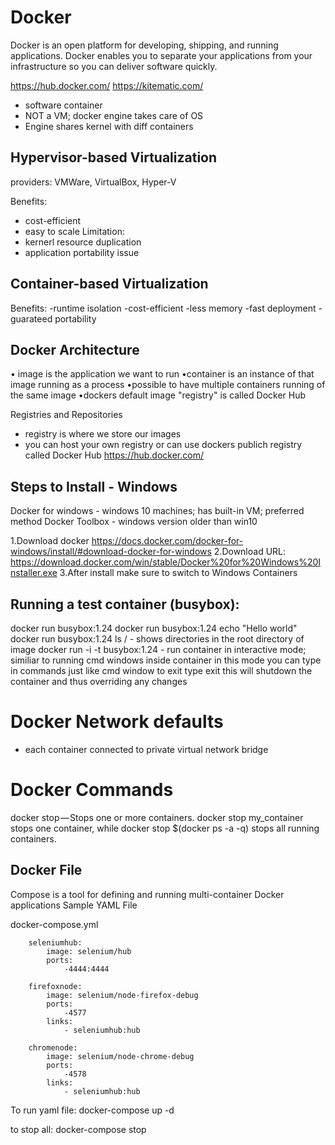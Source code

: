 # Docker
Docker is an open platform for developing, shipping, and running applications. 
Docker enables you to separate your applications from your infrastructure so you can deliver software quickly.

https://hub.docker.com/
https://kitematic.com/

- software container
- NOT a VM; docker engine takes care of OS
- Engine shares kernel with diff containers

## Hypervisor-based Virtualization

providers: VMWare, VirtualBox, Hyper-V

Benefits:
- cost-efficient
- easy to scale
Limitation:
- kernerl resource duplication
- application portability issue

## Container-based Virtualization

Benefits:
-runtime isolation
-cost-efficient
-less memory 
-fast deployment
-guarateed portability


## Docker Architecture

• image is the application we want to run
•container is an instance of that image running as a process
•possible to have multiple containers running of the same image
•dockers default image "registry" is called Docker Hub

Registries and Repositories

- registry is where we store our images
- you can host your own registry or can use dockers publich registry
called Docker Hub
https://hub.docker.com/



## Steps to Install - Windows

Docker for windows - windows 10 machines; has built-in VM; preferred method
Docker Toolbox - windows version older than win10

1.Download docker https://docs.docker.com/docker-for-windows/install/#download-docker-for-windows
2.Download URL: https://download.docker.com/win/stable/Docker%20for%20Windows%20Installer.exe
3.After install make sure to switch to Windows Containers

## Running a test container (busybox):

docker run busybox:1.24
docker run busybox:1.24  echo "Hello world"
docker run busybox:1.24 ls / - shows directories in the root directory of image
docker run -i  -t busybox:1.24 - run container in interactive mode; similiar to running cmd windows inside container
    in this mode you can type in commands just like cmd window
    to exit type exit
    this will shutdown the container and thus overriding any changes

    
Docker Network defaults
=======================
- each container connected to private virtual network bridge


Docker Commands
===========================

docker stop — Stops one or more containers. docker stop my_container stops one container, while docker stop $(docker ps -a -q) stops all running containers.

## Docker File


Compose is a tool for defining and running multi-container Docker applications
Sample YAML File

docker-compose.yml
```
    seleniumhub:
        image: selenium/hub
        ports: 
            -4444:4444

    firefoxnode:
        image: selenium/node-firefox-debug
        ports:
            -4577
        links:
            - seleniumhub:hub

    chromenode:
        image: selenium/node-chrome-debug
        ports:
            -4578
        links:
            - seleniumhub:hub
```
To run yaml file: docker-compose up -d

to stop all: docker-compose stop